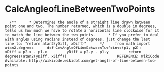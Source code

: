 # CalcAngleofLineBetweenTwoPoints
      /**      * Determines the angle of a straight line drawn between point one and two. The number returned, which is a double in degrees, tells us how much we have to rotate a horizontal line clockwise for it to match the line between the two points.      * If you prefer to deal with angles using radians instead of degrees, just change the last line to: "return atan2(yDiff, xDiff)"      */     from math import atan2,degrees      def GetAngleOfLineBetweenTwoPoints(p1, p2):         xDiff = p2.x - p1.x         yDiff = p2.y - p1.y         return degrees(atan2(yDiff, xDiff))                       REFERENCE: WikiCode     Available: http://wikicode.wikidot.com/get-angle-of-line-between-two-points     

